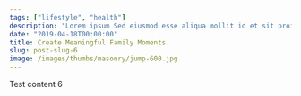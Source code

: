 ```yaml
---
tags: ["lifestyle", "health"]
description: "Lorem ipsum Sed eiusmod esse aliqua mollit id et sit proident dolor nulla sed"
date: "2019-04-18T00:00:00"
title: Create Meaningful Family Moments.
slug: post-slug-6
image: /images/thumbs/masonry/jump-600.jpg
---
```

Test content 6
